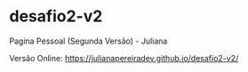 # desafio2-v2
Pagina Pessoal (Segunda Versão) - Juliana

Versão Online: https://julianapereiradev.github.io/desafio2-v2/
